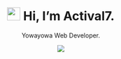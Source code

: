 <div align="center">
<h1>
<img src="https://media.giphy.com/media/hvRJCLFzcasrR4ia7z/giphy.gif" width="30px"/>
Hi, I’m Actival7.
</h1>
<p>Yowayowa Web Developer.</p>
  <picture>
  <source
    srcset="https://github-readme-stats.vercel.app/api?username=Actival7&show_icons=true&theme=dark"
    media="(prefers-color-scheme: dark)"
  />
  <source
    srcset="https://github-readme-stats.vercel.app/api?username=Actival7&show_icons=true"
    media="(prefers-color-scheme: light), (prefers-color-scheme: no-preference)"
  />
  <img src="https://github-readme-stats.vercel.app/api?username=Actival7&show_icons=true" />
</picture>
</div>
<!--START_SECTION:waka-->
<!--END_SECTION:waka-->
